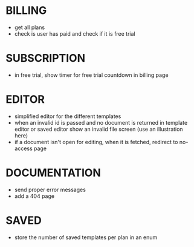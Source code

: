 # BILLING

- get all plans
- check is user has paid and check if it is free trial

# SUBSCRIPTION

- in free trial, show timer for free trial countdown in billing page

# EDITOR

- simplified editor for the different templates
- when an invalid id is passed and no document is returned in template editor or saved editor show an invalid file screen (use an illustration here)
- if a document isn't open for editing, when it is fetched, redirect to no-access page

# DOCUMENTATION

- send proper error messages
- add a 404 page


# SAVED
- store the number of saved templates per plan in an enum